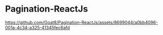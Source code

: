 # Pagination-ReactJs

https://github.com/Goat8/Pagination-ReactJs/assets/8699044/a0bb4096-001a-4c34-a325-41345fec6afd

